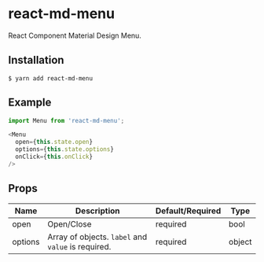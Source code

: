 # react-md-menu

React Component Material Design Menu.

## Installation

    $ yarn add react-md-menu

## Example
```javascript
import Menu from 'react-md-menu';

<Menu
  open={this.state.open}
  options={this.state.options}
  onClick={this.onClick}
/>
```

## Props

Name | Description | Default/Required | Type
------|-------------|----------|-----------
open | Open/Close | required | bool
options | Array of objects. `label` and `value` is required. | required | object
